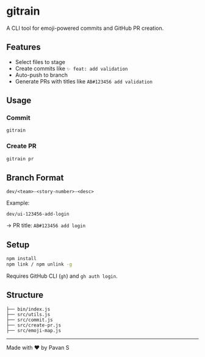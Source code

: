 # gitrain

A CLI tool for emoji-powered commits and GitHub PR creation.

## Features

- Select files to stage
- Create commits like `✨ feat: add validation`
- Auto-push to branch
- Generate PRs with titles like `AB#123456 add validation`

## Usage

### Commit

```bash
gitrain
```

### Create PR

```bash
gitrain pr
```

## Branch Format

```
dev/<team>-<story-number>-<desc>
```

Example:

```
dev/ui-123456-add-login
```

→ PR title: `AB#123456 add login`

## Setup

```bash
npm install
npm link / npm unlink -g
```

Requires GitHub CLI (`gh`) and `gh auth login`.

## Structure

```
├── bin/index.js
├── src/utils.js
├── src/commit.js
├── src/create-pr.js
├── src/emoji-map.js
```

---

Made with ❤️ by Pavan S
